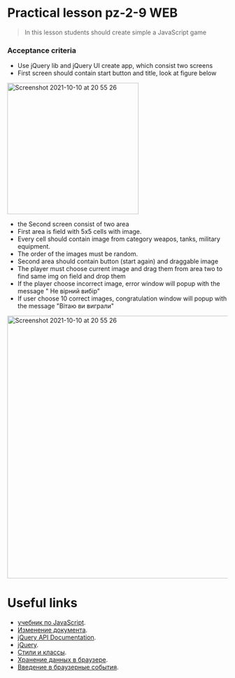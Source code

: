 # Practical lesson pz-2-9 WEB
> In this lesson students should create simple a JavaScript game

### Acceptance criteria 
* Use jQuery lib  and jQuery UI create app, which consist two screens
* First screen should contain start button and title, look at figure below

<img width="300" alt="Screenshot 2021-10-10 at 20 55 26" src="https://user-images.githubusercontent.com/10829855/137932015-6a0b7245-9d23-44a2-aef9-9a0b3d835147.png">

* the Second screen consist of two area
* First area is field with 5x5 cells with image.
* Every cell should contain image from category weapos, tanks, military equipment.
* The order of the images must be random.
* Second area should contain button (start again) and draggable image
* The player must choose current image and drag them from area two to find same img on field and drop them
* If the player choose incorrect image, error window will popup with the message " Не вірний вибір"
* If user choose 10 correct images, congratulation window will popup with the message "Вітаю ви виграли"

<img width="600" alt="Screenshot 2021-10-10 at 20 55 26" src="https://user-images.githubusercontent.com/10829855/137932485-4239b887-8d8a-458e-83c1-dc12f1c93fa1.png">

# Useful links
* [учебник по JavaScript](https://learn.javascript.ru/).
* [Изменение документа](https://learn.javascript.ru/modifying-document).
* [jQuery API Documentation](https://api.jquery.com/).
* [jQuery](https://jquery.com/).
* [Стили и классы](https://learn.javascript.ru/styles-and-classes).
* [Хранение данных в браузере](https://learn.javascript.ru/data-storage).
* [Введение в браузерные события](https://learn.javascript.ru/introduction-browser-events).

